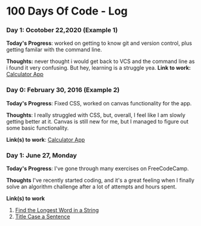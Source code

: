 # 100 Days Of Code - Log

### Day 1: Ocotober 22,2020 (Example 1)


**Today's Progress**: worked on getting to know git and version control, plus getting familar with the command line.

**Thoughts:** never thought i would get back to VCS and the command line as i found it very confusing. But hey, learning is a struggle yea.
**Link to work:** [Calculator App](http://www.example.com)

### Day 0: February 30, 2016 (Example 2)


**Today's Progress**: Fixed CSS, worked on canvas functionality for the app.

**Thoughts**: I really struggled with CSS, but, overall, I feel like I am slowly getting better at it. Canvas is still new for me, but I managed to figure out some basic functionality.

**Link(s) to work**: [Calculator App](http://www.example.com)


### Day 1: June 27, Monday

**Today's Progress**: I've gone through many exercises on FreeCodeCamp.

**Thoughts** I've recently started coding, and it's a great feeling when I finally solve an algorithm challenge after a lot of attempts and hours spent.

**Link(s) to work**
1. [Find the Longest Word in a String](https://www.freecodecamp.com/challenges/find-the-longest-word-in-a-string)
2. [Title Case a Sentence](https://www.freecodecamp.com/challenges/title-case-a-sentence)
